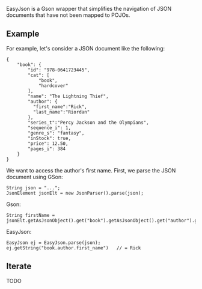 EasyJson is a Gson wrapper that simplifies the navigation of JSON documents that have not been mapped to POJOs.

## Example 

For example, let's consider a JSON document like the following: 

    {
        "book": {
            "id": "978-0641723445",
            "cat": [
                "book",
                "hardcover"
            ],
            "name": "The Lightning Thief",
            "author": {
              "first_name":"Rick",
              "last_name":"Riordan"
            },
            "series_t":"Percy Jackson and the Olympians",
            "sequence_i": 1,
            "genre_s": "fantasy",
            "inStock": true,
            "price": 12.50,
            "pages_i": 384
        }
    }

We want to access the author's first name. 
First, we parse the JSON document using  GSon:

    String json = "...";
    JsonElement jsonElt = new JsonParser().parse(json);
    
Gson:

    String firstName = jsonElt.getAsJsonObject().get("book").getAsJsonObject().get("author").getAsJsonObject().get("first_name").getAsString();
        
EasyJson:

    EasyJson ej = EasyJson.parse(json);
    ej.getString("book.author.first_name")   // = Rick
    
## Iterate

TODO